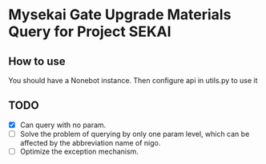 # Mysekai Gate Upgrade Materials Query for Project SEKAI
## How to use
You should have a Nonebot instance.
Then configure api in utils.py to use it
## TODO
- [x] Can query with no param. 
- [ ] Solve the problem of querying by only one param level, which can be affected by the abbreviation name of nigo.
- [ ] Optimize the exception mechanism.